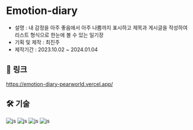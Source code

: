 # Emotion-diary



- 설명 : 내 감정을 아주 좋음에서 아주 나쁨까지 표시하고 제목과 게시글을 작성하여 리스트 형식으로 한눈에 볼 수 있는 일기장 <br />
- 기획 및 제작 : 최진주 <br />
- 제작기간 : 2023.10.02 ~ 2024.01.04 <br />

## 🔗 링크
https://emotion-diary-pearworld.vercel.app/

## 🛠️ 기술

![js](https://img.shields.io/badge/HTML5-E34F26?style=for-the-badge&logo=html5&logoColor=white)
![js](https://img.shields.io/badge/CSS3-1572B6?style=for-the-badge&logo=css3&logoColor=white)
![js](https://img.shields.io/badge/React-20232A?style=for-the-badge&logo=react&logoColor=61DAFB)
![js](https://img.shields.io/badge/Vercel-000000?style=for-the-badge&logo=vercel&logoColor=white)
